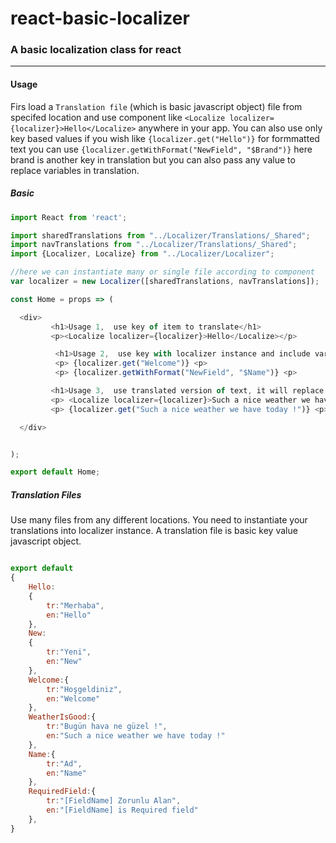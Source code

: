 # react-basic-localizer

### A basic localization class for react

---

#### Usage

Firs load a ```Translation file``` (which is basic javascript object) file from specifed location
and use component like ```<Localize localizer={localizer}>Hello</Localize>``` anywhere in your app.
You can also use only key based values if you wish like  ```{localizer.get("Hello")}``` 
for formmatted text you can use ```{localizer.getWithFormat("NewField", "$Brand")}``` here brand is another key in translation but you can also pass any value to replace variables in translation. 

##### Basic
```javascript
import React from 'react';

import sharedTranslations from "../Localizer/Translations/_Shared";
import navTranslations from "../Localizer/Translations/_Shared";
import {Localizer, Localize} from "../Localizer/Localizer";

//here we can instantiate many or single file according to component
var localizer = new Localizer([sharedTranslations, navTranslations]);

const Home = props => (

  <div>
         <h1>Usage 1,  use key of item to translate</h1>
         <p><Localize localizer={localizer}>Hello</Localize></p>

          <h1>Usage 2,  use key with localizer instance and include variables by using getWithFormat </h1>
          <p> {localizer.get("Welcome")} <p>
          <p> {localizer.getWithFormat("NewField", "$Name")} <p>

         <h1>Usage 3,  use translated version of text, it will replace with text in the current languange</h1>
         <p> <Localize localizer={localizer}>Such a nice weather we have today !</Localize></p>
         <p> {localizer.get("Such a nice weather we have today !")} <p>

  </div>


);

export default Home;

```



##### Translation Files
Use many files from any different locations. You need to instantiate your translations into localizer instance.
A translation file is basic key value javascript object.
```javascript

export default   
{
    Hello:
    {
        tr:"Merhaba",
        en:"Hello"
    },
    New:
    {
        tr:"Yeni",
        en:"New"
    },
    Welcome:{
        tr:"Hoşgeldiniz",
        en:"Welcome"
    },
    WeatherIsGood:{
        tr:"Bugün hava ne güzel !",
        en:"Such a nice weather we have today !"
    },
    Name:{
        tr:"Ad",
        en:"Name"
    },
    RequiredField:{
        tr:"[FieldName] Zorunlu Alan",
        en:"[FieldName] is Required field"
    },
}

```
